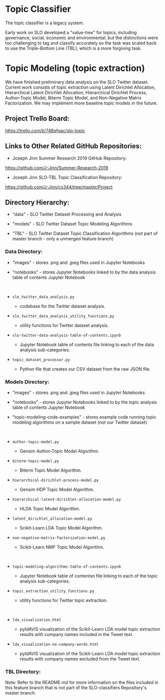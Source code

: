 # Topic Classifier

The topic classifier is a legacy system.

Early work on SLO developed a "value-tree" for topics, including governance, 
social, economic and environmental, but the distinctions were too challenging 
to tag and classify accurately so the task was scaled back to use the 
Triple-Bottom Line (TBL), which is a more forgiving task.

# Topic Modeling (topic extraction)

We have finished preliminary data analysis on the SLO Twitter dataset. Current work consists of topic extraction using 
Latent Dirichlet Allocation, Hierarchical Latent Dirichlet Allocation, Hierarchical Dirichlet Process,
Author-Topic Model, Biterm Topic Model, and Non-Negative Matrix Factorization.  We may implement more baseline topic
models in the future.

## Project Trello Board:

https://trello.com/b/74Bqfgac/slo-topic

## Links to Other Related GitHub Repositories:

* Joseph Jinn Summer Research 2019 GitHub Repository:

https://github.com/J-Jinn/Summer-Research-2019

* Joseph Jinn SLO-TBL Topic Classification Repository:

https://github.com/J-Jinn/cs344/tree/master/Project

## Directory Hierarchy:

- "data" - SLO Twitter Dataset Processing and Analysis

- "models" - SLO Twitter Dataset Topic Modeling Algorithms

- "TBL" - SLO Twitter Dataset Topic Classification Algorithms (not part of master branch - only a unmerged feature branch)

### Data Directory:

- "images" - stores .png and .jpeg files used in Jupyter Notebooks

- "notebooks" - stores Jupyter Notebooks linked to by the data analysis table of contents Jupyter Notebook

&nbsp;

- `slo_twitter_data_analysis.py`
    - codebase for the Twitter dataset analysis.
    
- `slo_twitter_data_analysis_utility_functions.py`
    - utility functions for Twitter dataset analysis.

- `slo-twitter-data-analysis-table-of-contents.ipynb`
    - Jupyter Notebook table of contents file linking to each of the data analysis sub-categories.

- `topic_dataset_processor.py`
    - Python file that creates our CSV dataset from the raw JSON file.

### Models Directory:

- "images" - stores .png and .jpeg files used in Jupyter Notebooks

- "notebooks" - stores Jupyter Notebooks linked to by the topic analysis table of contents Jupyter Notebook

- "topic-modeling-code-examples" - stores example code running topic modeling algorithms on a sample dataset 
(not our Twitter dataset)

&nbsp;

- `author-topic-model.py`
    - Gensim Author-Topic Model Algorithm.
    
- `biterm-topic-model.py`
    - Biterm Topic Model Algorithm.
    
- `hierarchical-dirichlet-process-model.py`
    - Gensim HDP Topic Model Algorithm.
    
- `hierarchical-latent-dirichlet-allocation-model.py`
    - HLDA Topic Model Algorithm.

- `latent_dirichlet_allocation-model.py`
    - Scikit-Learn LDA Topic Model Algorithm.

- `non-negative-matrix-factorization-model.py`
    - Scikit-Learn NMF Topic Model Algorithm.
    
&nbsp;

- `topic-modeling-algorithms-table-of-contents.ipynb`
    - Jupyter Notebook table of contentsn file linking to each of the topic analysis sub-categories.

- `topic_extraction_utility_functions.py`
    - utility functions for Twitter topic extraction.

&nbsp;

- `lda_visualization.html`
    - pyldAVIS visualization of the Scikit-Learn LDA model topic extraction results with company names included in the
    Tweet text.
    
- `lda_visualization-no-company-words.html`
    - pyldAVIS visualization of the Scikit-Learn LDA model topic extraction results with company names excluded from the
    Tweet text.

### TBL Directory:

Note: Refer to the README.md for more information on the files included in this feature branch that is not part of the
SLO-classifiers Repository's master branch.

